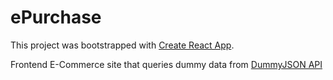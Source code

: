 # ePurchase

This project was bootstrapped with [Create React App](https://github.com/facebook/create-react-app).

Frontend E-Commerce site that queries dummy data from [DummyJSON API](https://dummyjson.com/docs)
